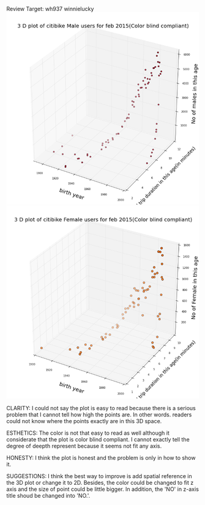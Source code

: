 Review Target: wh937	winnielucky 
![Alt text](wh937_plot1.png)
![Alt text](wh937_plot2.png)


CLARITY: I could not say the plot is easy to read because there is a serious problem that I cannot tell how high the points are. In other words. readers could not know where the points exactly are in this 3D space. 

ESTHETICS: The color is not that easy to read as well although it considerate that the plot is color blind compliant. I cannot exactly tell the degree of deepth represent because it seems not fit any axis.

HONESTY: I think the plot is honest and the problem is only in how to show it. 

SUGGESTIONS: I think the best way to improve is add spatial reference in the 3D plot or change it to 2D. Besides, the color could be changed to fit z axis and the size of point could be little bigger. In addition, the 'NO' in z-axis title shoud be changed into 'NO.'.

